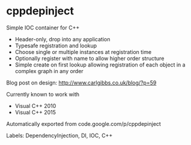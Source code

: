 # cppdepinject

Simple IOC container for C++
  * Header-only, drop into any application
  * Typesafe registration and lookup
  * Choose single or multiple instances at registration time
  * Optionally register with name to allow higher order structure
  * Simple create on first lookup allowing registration of each object in a complex graph in any order

Blog post on design: http://www.carlgibbs.co.uk/blog/?p=59

Currently known to work with
  * Visual C++ 2010
  * Visual C++ 2015
  
Automatically exported from code.google.com/p/cppdepinject

Labels: DependencyInjection, DI, IOC, C++
